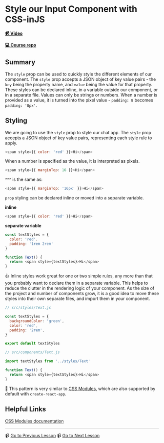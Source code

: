 # Style our Input Component with CSS-inJS

**[📹 Video](https://egghead.io/lessons/egghead-style-our-input-component-with-css-injs)**

**[💻 Course repo](https://github.com/theianjones/egghead-graphql-subscriptions)**

## Summary

The `style` prop can be used to quickly style the different elements of our component. The `style` prop accepts a JSON object of key value pairs - the `key` being the property name, and `value` being the value for that property. These styles can be declared inline, in a variable outside our component, or in a separate file. Values can only be strings or numbers. When a number is provided as a value, it is turned into the pixel value - `padding: 8` becomes `padding: '8px'`.

## Styling

We are going to use the `style` prop to style our chat app. The `style` prop accepts a JSON object of key value pairs, representing each style rule to apply.

```js
<span style={{ color: 'red' }}>Hi</span>
```

When a number is specified as the value, it is interpreted as pixels.

```js
<span style={{ marginTop: 16 }}>Hi</span>
```

^^^ is the same as:

```js
<span style={{ marginTop: '16px' }}>Hi</span>
```

`prop` styling can be declared inline or moved into a separate variable.

**inline**
```js
<span style={{ color: 'red' }}>Hi</span>
```

**separate variable**
```js
const textStyles = {
  color: 'red',
  padding: '1rem 2rem'
}

function Text() {
  return <span style={textStyles}>Hi</span>
}
```

👍 Inline styles work great for one or two simple rules, any more than that you probably want to declare them in a separate variable. This helps to reduce the clutter in the rendering logic of your component. As the size of the project and number of components grow, it is a good idea to move these styles into their own separate files, and import them in your component.

```js
// src/styles/Text.js

const textStyles = {
  backgroundColor: 'green',
  color: 'red',
  padding: '2rem',
}

export default textStyles
```

```js
// src/components/Text.js

import textStyles from '../styles/Text'

function Text() {
  return <span style={textStyles}>Hi</span>
}
```

🤔 This pattern is very similar to [CSS Modules](https://github.com/css-modules/css-modules), which are also supported by default with `create-react-app`.

## Helpful Links

[CSS Modules documentation](https://github.com/css-modules/css-modules)

---

📹 [Go to Previous Lesson](https://egghead.io/lessons/graphql-use-urqls-usemutation-to-create-github-issues-in-a-react-app)
📹 [Go to Next Lesson](https://egghead.io/lessons/egghead-extract-a-view-component-from-our-commentquery-component)
